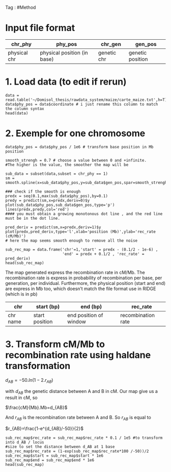 Tag : #Method 
# Input file format

| chr_phy | phy_pos | chr_gen | gen_pos |
|---|---|---|---|
| physical chr| physical position (in base)| genetic chr | genetic position |

# 1. Load data (to edit if rerun)
```{r,echo=T}
data = read.table('~/Domisol_thesis/rawdata_system/maize/carte_maize.txt',h=T)
data$phy_pos = data$coordinate # i just rename this column to match the column syntax 
head(data)
```
# 2. Exemple for one chromosome

```{r,echo=T}
data$phy_pos = data$phy_pos / 1e6 # transform base position in Mb position

smooth_strengh = 0.7 # choose a value between 0 and +infinite.
#The higher is the value, the smoother the map will be

sub_data = subset(data,subset = chr_phy == 1)
sm = smooth.spline(x=sub_data$phy_pos,y=sub_data$gen_pos,spar=smooth_strengh)

### check if the smooth is enough
predx = seq(0.1,max(sub_data$phy_pos),by=0.1)
predy = predict(sm,x=predx,deriv=0)$y
plot(sub_data$phy_pos,sub_data$gen_pos,type='p')
lines(predx,predy,col='red')
#### you must obtain a growing monotonous dot line , and the red line must be in the dot line.

pred_deriv = predict(sm,x=predx,deriv=1)$y
plot(predx,pred_deriv,type='l',xlab='position (Mb)',ylab='rec_rate (cM/Mb)')
# here the map seems smooth enough to remove all the noise

sub_rec_map = data.frame('chr'=1,'start' = predx - (0.1/2 - 1e-6) , 
						 'end' = predx + 0.1/2 , 'rec_rate' = pred_deriv) 
head(sub_rec_map)
```
The map generated express the recombination rate in cM/Mb. The recombination rate is express
in probability of recombination per base, per generation, per individual.
Furthermore, the physical position (start and end) are express in Mb too, which doesn’t match 
the file format use in RIDGE (which is in pb)

| chr | start (bp) | end (bp) | rec_rate |
|-----|------------|----------|----------|
| chr name | start position | end position of window | recombination rate |

# 3. Transform cM/Mb to recombination rate using haldane transformation

$d_{AB} = - 50.ln(1-2.r_{AB})$

with $d_{AB}$ the genetic distance between A and B in cM. Our map give us a result in cM,
so

$\frac{cM}{Mb}.Mb=d_{AB}$

And $r_{AB}$ is the recombination rate between A and B. So $r_{AB}$ is equal to 

$r_{AB}=\frac{1-e^{d_{AB}/-50}}{2}$


```{r}
sub_rec_map$rec_rate = sub_rec_map$rec_rate * 0.1 / 1e5 #to transform into d_AB / locus 
#size to set the distance between d_AB at 1 base
sub_rec_map$rec_rate = (1-exp(sub_rec_map$rec_rate*100 /-50))/2
sub_rec_map$start = sub_rec_map$start * 1e6
sub_rec_map$end = sub_rec_map$end * 1e6
head(sub_rec_map)
```
